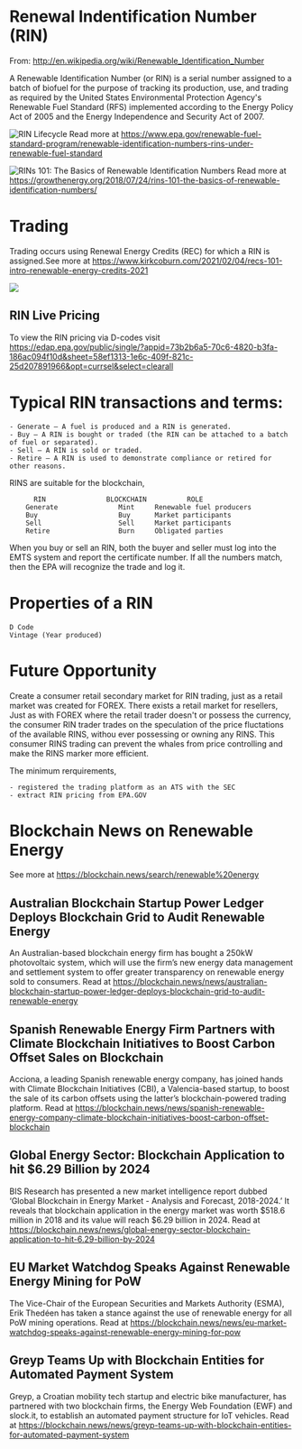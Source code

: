 # Renewal Indentification Number (RIN)
From: http://en.wikipedia.org/wiki/Renewable_Identification_Number

A Renewable Identification Number (or RIN) is a serial number assigned to a batch of biofuel for the purpose of tracking its production, use, and trading as required by the United States Environmental Protection Agency's Renewable Fuel Standard (RFS) implemented according to the Energy Policy Act of 2005 and the Energy Independence and Security Act of 2007.

![RIN Lifecycle](https://www.epa.gov/sites/default/files/2015-08/example_lifecycle_of_a_rin_0.png)
Read more at https://www.epa.gov/renewable-fuel-standard-program/renewable-identification-numbers-rins-under-renewable-fuel-standard

![RINs 101: The Basics of Renewable Identification Numbers](https://growthenergy.org/wp-content/uploads/2018/07/072418-RIN-Chart.png)
Read more at https://growthenergy.org/2018/07/24/rins-101-the-basics-of-renewable-identification-numbers/

# Trading
Trading occurs using Renewal Energy Credits (REC) for which a RIN is assigned.See more at https://www.kirkcoburn.com/2021/02/04/recs-101-intro-renewable-energy-credits-2021

![](https://www.kirkcoburn.com/hs-fs/hubfs/Imported_Blog_Media/RPS-Map-in-US-1024x666.png?width=1200&name=RPS-Map-in-US-1024x666.png)

## RIN Live Pricing
To view the RIN pricing via D-codes visit https://edap.epa.gov/public/single/?appid=73b2b6a5-70c6-4820-b3fa-186ac094f10d&sheet=58ef1313-1e6c-409f-821c-25d207891966&opt=currsel&select=clearall

# Typical RIN transactions and terms: 

    - Generate — A fuel is produced and a RIN is generated.
    - Buy — A RIN is bought or traded (the RIN can be attached to a batch of fuel or separated).
    - Sell — A RIN is sold or traded.
    - Retire — A RIN is used to demonstrate compliance or retired for other reasons.

RINS are suitable for the blockchain,

          RIN               BLOCKCHAIN          ROLE
        Generate               Mint     Renewable fuel producers
        Buy                    Buy      Market participants
        Sell                   Sell     Market participants
        Retire                 Burn     Obligated parties

When you buy or sell an RIN, both the buyer and seller must log into the EMTS system and report the certificate number. If all the numbers match, then the EPA will recognize the trade and log it. 

# Properties of a RIN

    D Code
    Vintage (Year produced)
    
# Future Opportunity
Create a consumer retail secondary market for RIN trading, just as a retail market was created for FOREX. There exists a retail market for resellers,
Just as with FOREX where the retail trader doesn't or possess the currency, the consumer RIN trader trades on the speculation of the price fluctations of the available RINS, withou ever possessing or owning any RINS. This consumer RINS trading can prevent the whales from price controlling and make the RINS marker more efficient.

The minimum rerquirements,

    - registered the trading platform as an ATS with the SEC
    - extract RIN pricing from EPA.GOV


# Blockchain News on Renewable Energy

See more at https://blockchain.news/search/renewable%20energy

## Australian Blockchain Startup Power Ledger Deploys Blockchain Grid to Audit Renewable Energy
An Australian-based blockchain energy firm has bought a 250kW photovoltaic system, which will use the firm’s new energy data management and settlement system to offer greater transparency on renewable energy sold to consumers. Read at https://blockchain.news/news/australian-blockchain-startup-power-ledger-deploys-blockchain-grid-to-audit-renewable-energy

## Spanish Renewable Energy Firm Partners with Climate Blockchain Initiatives to Boost Carbon Offset Sales on Blockchain
Acciona, a leading Spanish renewable energy company, has joined hands with Climate Blockchain Initiatives (CBI), a Valencia-based startup, to boost the sale of its carbon offsets using the latter’s blockchain-powered trading platform. Read at https://blockchain.news/news/spanish-renewable-energy-company-climate-blockchain-initiatives-boost-carbon-offset-blockchain

## Global Energy Sector: Blockchain Application to hit $6.29 Billion by 2024
BIS Research has presented a new market intelligence report dubbed ‘Global Blockchain in Energy Market - Analysis and Forecast, 2018-2024.’ It reveals that blockchain application in the energy market was worth $518.6 million in 2018 and its value will reach $6.29 billion in 2024. Read at https://blockchain.news/news/global-energy-sector-blockchain-application-to-hit-6.29-billion-by-2024

## EU Market Watchdog Speaks Against Renewable Energy Mining for PoW
The Vice-Chair of the European Securities and Markets Authority (ESMA), Erik Thedéen has taken a stance against the use of renewable energy for all PoW mining operations.
Read at https://blockchain.news/news/eu-market-watchdog-speaks-against-renewable-energy-mining-for-pow

## Greyp Teams Up with Blockchain Entities for Automated Payment System
Greyp, a Croatian mobility tech startup and electric bike manufacturer, has partnered with two blockchain firms, the Energy Web Foundation (EWF) and slock.it, to establish an automated payment structure for IoT vehicles. Read at https://blockchain.news/news/greyp-teams-up-with-blockchain-entities-for-automated-payment-system
